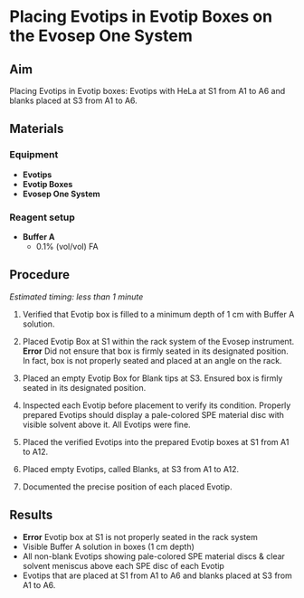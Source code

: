 # Placing Evotips in Evotip Boxes on the Evosep One System

## Aim

Placing Evotips in Evotip boxes: Evotips with HeLa at S1 from A1 to A6 and blanks placed at S3 from A1 to A6.


## Materials

### Equipment

- **Evotips**
- **Evotip Boxes**
- **Evosep One System**

### Reagent setup

- **Buffer A**
  - 0.1% (vol/vol) FA


## Procedure

*Estimated timing: less than 1 minute*

1. Verified that Evotip box is filled to a minimum depth of 1 cm with Buffer A solution.

2. Placed Evotip Box at S1 within the rack system of the Evosep instrument.
  **Error** Did not ensure that box is firmly seated in its designated position. In fact, box is not properly seated and placed at an angle on the rack.

3. Placed an empty Evotip Box for Blank tips at S3. Ensured box is firmly seated in its designated position.

3. Inspected each Evotip before placement to verify its condition. Properly prepared Evotips should display a pale-colored SPE material disc with visible solvent above it. All Evotips were fine.

4. Placed the verified Evotips into the prepared Evotip boxes at S1 from A1 to A12.

5. Placed empty Evotips, called Blanks, at S3 from A1 to A12.

5. Documented the precise position of each placed Evotip.


## Results
- **Error** Evotip box at S1 is not properly seated in the rack system
- Visible Buffer A solution in boxes (1 cm depth)
- All non-blank Evotips showing pale-colored SPE material discs & clear solvent meniscus above each SPE disc of each Evotip
- Evotips that are placed at S1 from A1 to A6 and blanks placed at S3 from A1 to A6.

